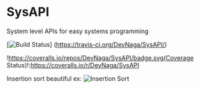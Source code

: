 # SysAPI
System level APIs for easy systems programming

[![Build Status](https://travis-ci.org/DevNaga/SysAPI.svg?branch=master)]
(https://travis-ci.org/DevNaga/SysAPI/)

!https://coveralls.io/repos/DevNaga/SysAPI/badge.svg(Coverage Status)!:https://coveralls.io/r/DevNaga/SysAPI

Insertion sort beautiful ex:
![Insertion Sort](http://upload.wikimedia.org/wikipedia/commons/9/9c/Insertion-sort-example.gif)
